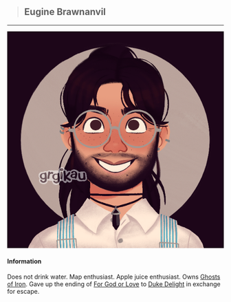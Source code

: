 >## Eugine Brawnanvil

--- 

![eugine](../../../Templates/images/eugine.png "Eugin Brawnanvil dwarf form")

#### Information

Does not drink water. Map enthusiast. Apple juice enthusiast. Owns [Ghosts of Iron](../../Books/Ghosts%20of%20Iron.md). Gave up the ending of [For God or Love](../../Books/For%20God%20or%20Love.md) to [Duke Delight](../NPCs/Duke%20Delight.md) in exchange for escape.
